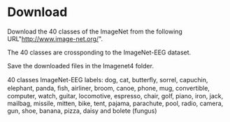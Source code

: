 # Download
Download the 40 classes of the ImageNet from the following URL"http://www.image-net.org/".

The 40 classes are crossponding to the ImageNet-EEG dataset.

Save the downloaded files in the Imagenet4 folder.


40 classes ImageNet-EEG labels: dog, cat, butterﬂy, sorrel, capuchin, elephant,
panda, ﬁsh, airliner, broom, canoe, phone, mug, convertible, computer,
watch, guitar, locomotive, espresso, chair, golf, piano, iron, jack, mailbag,
missile, mitten, bike, tent, pajama, parachute, pool, radio, camera, gun,
shoe, banana, pizza, daisy and bolete (fungus)
